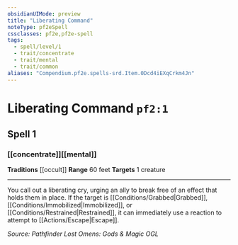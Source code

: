 ```yaml
---
obsidianUIMode: preview
title: "Liberating Command"
noteType: pf2eSpell
cssclasses: pf2e,pf2e-spell
tags:
  - spell/level/1
  - trait/concentrate
  - trait/mental
  - trait/common
aliases: "Compendium.pf2e.spells-srd.Item.0Dcd4iEXqCrkm4Jn" 
---
```

# Liberating Command  `pf2:1`  
## Spell 1
### [[concentrate]][[mental]]
**Traditions** [[occult]]
**Range** 60 feet
**Targets** 1 creature
* * * 
You call out a liberating cry, urging an ally to break free of an effect that holds them in place. If the target is [[Conditions/Grabbed|Grabbed]], [[Conditions/Immobilized|Immobilized]], or [[Conditions/Restrained|Restrained]], it can immediately use a reaction to attempt to [[Actions/Escape|Escape]].

*Source: Pathfinder Lost Omens: Gods & Magic*
*OGL*